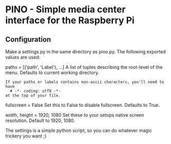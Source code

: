 PINO - Simple media center interface for the Raspberry Pi
=========================================================

Configuration
-------------

Make a settings.py in the same directory as pino.py. The following exported values are used:

  paths = [('path', 'Label'), ...]
    A list of tuples describing the root-level of the menu.
    Defaults to current working directory.
    
    If your paths or labels contains non-ascii characters, you'll need to have
      # -*- coding: utf8 -*-
    at the top of your file.

  fullscreen = False
    Set this to False to disable fullscreen.
    Defaults to True.

  width, height = 1920, 1080
    Set these to your setups native screen resolution.
    Default to 1920, 1080.

The settings is a simple python script, so you can do whatever magic trickery you want ;)
